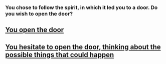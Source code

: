 ### **You chose to follow the spirit, in which it led you to a door. Do you wish to open the door?**  

## [You open the door](../situation-md/open-door.md)  
## [You hesitate to open the door, thinking about the possible things that could happen](../situation-md/hesitate.md)